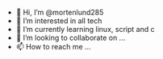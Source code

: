 - 👋 Hi, I’m @mortenlund285
- 👀 I’m interested in all tech
- 🌱 I’m currently learning linux, script and c
- 💞️ I’m looking to collaborate on ...
- 📫 How to reach me ...

<!---
mortenlund285/mortenlund285 is a ✨ special ✨ repository because its `README.md` (this file) appears on your GitHub profile.
You can click the Preview link to take a look at your changes.
--->
